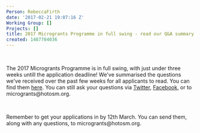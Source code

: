 ```yaml
---
Person: RebeccaFirth
date: '2017-02-21 19:07:16 Z'
Working Group: []
Projects: []
title: 2017 Microgrants Programme in full swing - read our Q&A summary
created: 1487704036
---
```

<p>&nbsp;</p><p>The 2017 Microgrants Programme is in full swing, with just under three weeks untill the application deadline! We've summarised the questions we've received over the past few weeks for all applicants to read. You can find them <a href="https://docs.google.com/document/d/1SVI_wxf0CbZ2pOOf8kuqREkZwvmxmSTp9i3jbHsBkCo/edit" target="_blank">here</a>. You can still ask your questions via <a href="https://twitter.com/hotosm" target="_blank">Twitter</a>, <a href="https://www.facebook.com/hotosm/">Facebook</a>, or to microgrants@hotosm.org.</p><p>&nbsp;</p><p>Remember to get your applications in by 12th March. You can send them, along with any questions, to microgrants@hotosm.org.</p>
